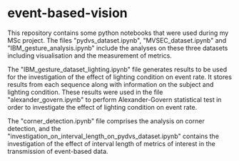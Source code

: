 # event-based-vision

This repository contains some python notebooks that were used during my MSc project. The files "pydvs_dataset.ipynb", "MVSEC_dataset.ipynb" and "IBM_gesture_analysis.ipynb" include the analyses on these three datasets including visualisation and the measurement of metrics.

The "IBM_gesture_dataset_lighting.ipynb" file generates results to be used for the investigation of the effect of lighting condition on event rate. It stores results from each sequence along with information on the subject and lighting condition. These results were used in the file "alexander_govern.ipynb" to perform Alexander-Govern statistical test in order to investigate the effect of lighting condition on event rate.

The "corner_detection.ipynb" file comprises the analysis on corner detection, and the "investigation_on_interval_length_on_pydvs_dataset.ipynb" contains the investigation of the effect of interval length of metrics of interest in the transmission of event-based data.
